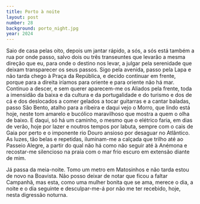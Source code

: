 ```yaml
---
title: Porto à noite
layout: post
number: 28
background: porto_night.jpg
year: 2024
---
```


Saio de casa pelas oito, depois um jantar rápido, a sós, a sós está também a rua por onde passo, salvo dois ou três transeuntes que levarão a mesma direção que eu, para onde o destino nos levar, a julgar pela serenidade que deixam transparecer os seus passos. Sigo pela avenida, passo pela Lapa e não tarda chego à Praça da República, e decido continuar em frente, porque para a direita iríamos para oriente e para oriente não há mar. Continuo a descer, e sem querer aparecem-me os Aliados pela frente, toda a imensidão da baixa e da cultura e da portugalidade e do turismo e dos de cá e dos deslocados a comer gelados a tocar guitarras e a cantar baladas, passo São Bento, atalho para a ribeira e daqui vejo o Morro, que lindo está hoje, neste tom amarelo e bucólico maravilhoso que mostra a quem o olha de baixo. E daqui, só há um caminho, o mesmo que o elétrico faria, em dias de verão, hoje por lazer e noutros tempos por labuta, sempre com o cais de Gaia por perto e o imponente rio Douro ansioso por desaguar no Atlântico. As luzes, tão belas e repetidas, iluminam-me a calçada que trilho até ao Passeio Alegre, a partir do qual não há como não seguir até à Anémona e recostar-me silencioso na praia com o mar frio escuro em extensão diante de mim.

Já passa da meia-noite. Tomo um metro em Matosinhos e não tarda estou de novo na Boavista. Não posso deixar de notar que ficou a faltar Campanhã, mas esta, como uma mulher bonita que se ama, merece o dia, a noite e o dia seguinte e desculpar-me-á por não me ter recebido, hoje, nesta digressão noturna.